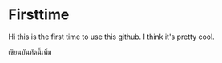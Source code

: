 # Firsttime

Hi this is the first time to use this github. I think it's pretty cool.

เขียนบันทัดนี้เพิ่ม
